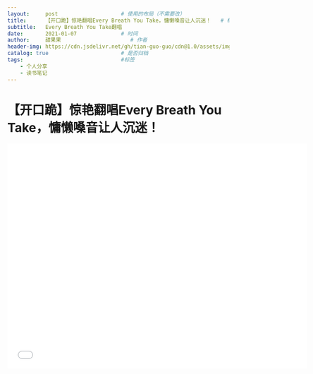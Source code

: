 ```yaml
---
layout:     post                    # 使用的布局（不需要改）
title:      【开口跪】惊艳翻唱Every Breath You Take，慵懒嗓音让人沉迷！   # 标题 
subtitle:   Every Breath You Take翻唱
date:       2021-01-07              # 时间
author:     甜果果                      # 作者
header-img: https://cdn.jsdelivr.net/gh/tian-guo-guo/cdn@1.0/assets/img/post-bg-swift2.jpg    #这篇文章标题背景图片
catalog: true                       # 是否归档
tags:                               #标签
    - 个人分享
    - 读书笔记
---
```


# 【开口跪】惊艳翻唱Every Breath You Take，慵懒嗓音让人沉迷！

<iframe width="680" height="510"  src="//player.bilibili.com/player.html?aid=885815361&bvid=BV1hK4y1V7nE&cid=272127093&page=1" scrolling="no" border="0" frameborder="no" framespacing="0" allowfullscreen="true"> </iframe>







